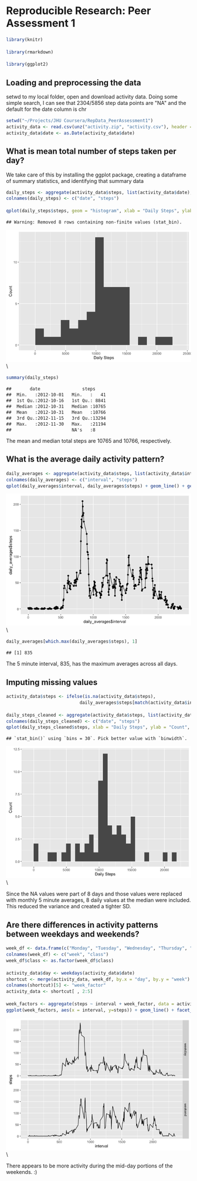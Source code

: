 # Reproducible Research: Peer Assessment 1


```r
library(knitr)

library(rmarkdown)

library(ggplot2)
```

## Loading and preprocessing the data

setwd to my local folder, open and download activity data. Doing some simple search,
I can see that 2304/5856 step data points are "NA" and the default for the date column is chr


```r
setwd("~/Projects/JHU Coursera/RepData_PeerAssessment1")
activity_data <- read.csv(unz("activity.zip", "activity.csv"), header = TRUE, stringsAsFactors = FALSE)
activity_data$date <- as.Date(activity_data$date)
```

## What is mean total number of steps taken per day?

We take care of this by installing the ggplot package, creating a dataframe of summary
statistics, and identifying that summary data


```r
daily_steps <- aggregate(activity_data$steps, list(activity_data$date), sum)
colnames(daily_steps) <- c("date", "steps")

qplot(daily_steps$steps, geom = "histogram", xlab = "Daily Steps", ylab = "Count", bins = 15)
```

```
## Warning: Removed 8 rows containing non-finite values (stat_bin).
```

![](PA1_template_files/figure-html/question2-1.png)\

```r
summary(daily_steps)
```

```
##       date                steps      
##  Min.   :2012-10-01   Min.   :   41  
##  1st Qu.:2012-10-16   1st Qu.: 8841  
##  Median :2012-10-31   Median :10765  
##  Mean   :2012-10-31   Mean   :10766  
##  3rd Qu.:2012-11-15   3rd Qu.:13294  
##  Max.   :2012-11-30   Max.   :21194  
##                       NA's   :8
```

The mean and median total steps are 10765 and 10766, respectively.

## What is the average daily activity pattern?


```r
daily_averages <- aggregate(activity_data$steps, list(activity_data$interval), mean, na.rm = TRUE)
colnames(daily_averages) <- c("interval", "steps")        
qplot(daily_averages$interval, daily_averages$steps) + geom_line() + geom_point(alpha = 0.05)
```

![](PA1_template_files/figure-html/question3-1.png)\

```r
daily_averages[which.max(daily_averages$steps), 1]
```

```
## [1] 835
```

The 5 minute interval, 835, has the maximum averages across all days.

## Imputing missing values


```r
activity_data$steps <- ifelse(is.na(activity_data$steps), 
                            daily_averages$steps[match(activity_data$interval, daily_averages$interval)], activity_data$steps)

daily_steps_cleaned <- aggregate(activity_data$steps, list(activity_data$date), sum)
colnames(daily_steps_cleaned) <- c("date", "steps")
qplot(daily_steps_cleaned$steps, xlab = "Daily Steps", ylab = "Count", geom = "histogram")
```

```
## `stat_bin()` using `bins = 30`. Pick better value with `binwidth`.
```

![](PA1_template_files/figure-html/question4-1.png)\

Since the NA values were part of 8 days and those values were replaced with monthly 5 minute averages, 8 daily values at the median were included. This reduced the variance and created a tighter SD.

## Are there differences in activity patterns between weekdays and weekends?


```r
week_df <- data.frame(c("Monday", "Tuesday", "Wednesday", "Thursday", "Friday", "Saturday", "Sunday"), c("weekday", "weekday", "weekday", "weekday", "weekday", "weekend", "weekend"))
colnames(week_df) <- c("week", "class")
week_df$class <- as.factor(week_df$class)

activity_data$day <- weekdays(activity_data$date)
shortcut <- merge(activity_data, week_df, by.x = "day", by.y = "week")
colnames(shortcut)[5] <- "week_factor"
activity_data <- shortcut[ , 2:5]

week_factors <- aggregate(steps ~ interval + week_factor, data = activity_data, mean)
ggplot(week_factors, aes(x = interval, y=steps)) + geom_line() + facet_grid(week_factor ~ .)
```

![](PA1_template_files/figure-html/question5-1.png)\

There appears to be more activity during the mid-day portions of the weekends. :)
